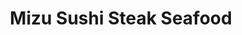 ---
layout: place
title: Mizu Sushi Steak Seafood
permalink: /north-carolina/raleigh/mizu-sushi-steak-seafood.html
stateAbbr: NC
stateName: North Carolina
cityName: Raleigh
seo:
  type: restaurant
  links: https://mizuhouse.com/
place_id: ChIJNRsdmBdRrIkRfakpBnyT54w
photos:
  - name: >-
      places/ChIJNRsdmBdRrIkRfakpBnyT54w/photos/AeeoHcILdvY7RdW8IVvyd0AMSGdH0-kQOGIUDHGoj1KZz61CC4LlxkJqSo_YppXVz849pRh4fJw-5pKljHk9HSCqXs9BuOFly-9zK1ldrgikHocS5GWiBtR53YDaYo3ZRzI5KTGj8YsHF6mwP5UcXX0LdsasDvrm7kxzC2oy8ghiMNFXNoWJ-A7fCqdXcgRXe0kqq_XqyYv3RS9CqtZX_4u3jpqbSNIwe_271upl4NpOg1WDF6NuuYcOP9oO0W2vcLooEeABhNIeVbqtcfdv-3aIh4st_fs2ALEQcZUzr6wAildlUrhORA0XssNbpRG-1zXoOqZxMO4IFLGwcgWfs7gyFFzwEYp4TBaEeGSnDjBokwnvuj2H4bJWELsX_steultDwqSLZSTT4cvhy3LMmokr3Q1gHFf_RznIqQ-bY9dHZ6VNXQ
    widthPx: 4191
    heightPx: 2358
    authorAttributions:
      - displayName: C Morton
        uri: https://maps.google.com/maps/contrib/116567867559936487566
        photoUri: >-
          https://lh3.googleusercontent.com/a-/ALV-UjWkVvz661u-S_J6xUErxs4DI0Xu3L6wd9llz2T4Jq883qjbFsPykw=s100-p-k-no-mo
    flagContentUri: >-
      https://www.google.com/local/imagery/report/?cb_client=maps_api_places.places_api&image_key=!1e10!2sCIHM0ogKEICAgIDEoNiyJg&hl=en-US
    googleMapsUri: >-
      https://www.google.com/maps/place//data=!3m4!1e2!3m2!1sCIHM0ogKEICAgIDEoNiyJg!2e10!4m2!3m1!1s0x89ac5117981d1b35:0x8ce7937c0629a97d
  - name: >-
      places/ChIJNRsdmBdRrIkRfakpBnyT54w/photos/AeeoHcI19uFqWzENA9h3eDOkcd3utv6APfIEuvkjNgF_ooTCqEmPeqX20QzMj_z712nB9FSYnTB01vi_Mmy-PtwEO9qEIsxES_huO9G0jwSaNs0LU_Dj-RkOIpVCrrk0U696O23PK_Jfkl_BPzNpKh3J-QEQc9AKaC1x0WYrAftJIKJ_U9da2uXDFetDwvhg-TA3SmoHrMr9iIs1brj3VqR-_CbQIOJS9XJgI96_zjEDxBfJUixJpXmECSoaiLHXZfjIP-vdIX-ywHEJFYYFeDTdAdR0b8SYHGsSGzaAPwbFSqkvqg
    widthPx: 640
    heightPx: 1136
    authorAttributions:
      - displayName: Mizu Sushi Steak Seafood
        uri: https://maps.google.com/maps/contrib/102491617951804446448
        photoUri: >-
          https://lh3.googleusercontent.com/a/ACg8ocKmZHgpl3b2VHoC9vhr05uliHlqVZzxC9JZfHb32O4ggyLRWA=s100-p-k-no-mo
    flagContentUri: >-
      https://www.google.com/local/imagery/report/?cb_client=maps_api_places.places_api&image_key=!1e10!2sAF1QipPj9IybCKWCwBW9-gT6RnnpLVDx-Ja8oNnhOsUu&hl=en-US
    googleMapsUri: >-
      https://www.google.com/maps/place//data=!3m4!1e2!3m2!1sAF1QipPj9IybCKWCwBW9-gT6RnnpLVDx-Ja8oNnhOsUu!2e10!4m2!3m1!1s0x89ac5117981d1b35:0x8ce7937c0629a97d
  - name: >-
      places/ChIJNRsdmBdRrIkRfakpBnyT54w/photos/AeeoHcLQYLhKGbYBg_swmF9bsVlkpuLP5gyZgrlLmdI7sWugUhW9M8Gnn-PExeWCVtCUq34iKViZGtc9qAatUB15A8SpWzU-uS3beOtyJbiiuVMizm8dty_Lsi-LfHnHFGztUQDhP9iPZz9NQ1JSncXeQblkO8MyATkGF4axzu-c4rFOsR04wEX7ZBPTxBvxdhUHKN1UV-09xf96ov9D5CrwuK8O4wPtvTaXXvQlQai2B6WCt4oBolW_Jeud0k4THF3U3rd6dVIGQQ5rBp8lbkM-EqKjV0041K0LUHRtq1om5z2wlETDusiZ6FUo1fjyF5CMslEXcV3wM2tbRc5xvdKtdQmgAOVX7lJEcgy1PZu-UamPsDZS21NPk2Fb4U8HA93-GC0S1R2IOo88KNIf62DdU8mwnOjujv4ZE_6BwQ3YkzKpAqOU
    widthPx: 3600
    heightPx: 4800
    authorAttributions:
      - displayName: Andriyana Andreeva
        uri: https://maps.google.com/maps/contrib/106148555648707839578
        photoUri: >-
          https://lh3.googleusercontent.com/a-/ALV-UjXNVv5zxXyu8pP88n7Eg_RU7PkElf1sLGi0ZCOvY7mf2TcSDG-4=s100-p-k-no-mo
    flagContentUri: >-
      https://www.google.com/local/imagery/report/?cb_client=maps_api_places.places_api&image_key=!1e10!2sCIHM0ogKEICAgIDjw-ef-gE&hl=en-US
    googleMapsUri: >-
      https://www.google.com/maps/place//data=!3m4!1e2!3m2!1sCIHM0ogKEICAgIDjw-ef-gE!2e10!4m2!3m1!1s0x89ac5117981d1b35:0x8ce7937c0629a97d
  - name: >-
      places/ChIJNRsdmBdRrIkRfakpBnyT54w/photos/AeeoHcLNX5qQbvztQsZuOzIALFKGQCgOdBbr1xLE_NCW2sYedZN3DTvK3dnIQ4U-Aftdbgvvb6mwbgix-cvWfXxtSvJ7W-5miFIyv1LEliDyRafYewMVdz_wHAJpvj8zcuo1x3sapevD2TK49Yh-OfDMc9OUGrY2KWAGOGiWV80mdjjmThdz5QZYeOVgwKK0a3SKWANtpy7SbupbwRpXyR5pkJTAZM2CGlvUCjldnwHMxPfKqKQqwSRZuNclnKUkpCcW-_gOVsF9sM1WAdmdh0dRbpcH-gS-Vbiqc-KnJ2WT3H9gANViGPkepnN28jGzj6uzYQFCQtFCV1Rx2QzmQlv1hm04yR4JeUKDPwXBpR5aH_TU_ngphB51wGG-cANm-QTxJRpmqAViQufKRBk3nwfkD_JxKNJGwWacO-QoYMbOto8Tyw
    widthPx: 3024
    heightPx: 4032
    authorAttributions:
      - displayName: Dane Hansen
        uri: https://maps.google.com/maps/contrib/103744945946619317383
        photoUri: >-
          https://lh3.googleusercontent.com/a-/ALV-UjVKzmcwnnVVMVOJVb75YGkdc1NQvjmOIB62AKDdtX0IPRz7jfpG=s100-p-k-no-mo
    flagContentUri: >-
      https://www.google.com/local/imagery/report/?cb_client=maps_api_places.places_api&image_key=!1e10!2sCIHM0ogKEICAgIC3kPPtPg&hl=en-US
    googleMapsUri: >-
      https://www.google.com/maps/place//data=!3m4!1e2!3m2!1sCIHM0ogKEICAgIC3kPPtPg!2e10!4m2!3m1!1s0x89ac5117981d1b35:0x8ce7937c0629a97d
  - name: >-
      places/ChIJNRsdmBdRrIkRfakpBnyT54w/photos/AeeoHcKrwB8FD9EsYeOir7S4bRv-noN7Wz930KjfhVlj-jP6WW9iizY03hIvSKK0IhzouNnXGgyOKCZmMHf7v6OTI_l15Rbwl_BusY9XLyLG6P_spROfcNJai5ggEUO0-DhJBLolJ0FLOvDfZBzBXFpPq4juBA_qiGovDE0gPq31Vn_gMAxfY0-Iz_d_avvXtMRdIIsTHrMGEWM0AHKRzAu1ZlafqVtiETQOLhUbG4B3EUEiVUvWWui1RpqQNUOXVejP-CfDGmGiOoMDnjbRBlodEBKiD6cjUmRJkb9Je0BXRYBHB0uSCKZkWkm4rB8hlBNWdRc-Lb5hkvCumdVVxg8Go9vHHDl8nbeNZ4Cd6zLad80q6zR_qo12BbQZ16OH4o7ohaUZqE3X82ifomC_J7GfJS8m7RaqiQxagj7VA3oGCwE
    widthPx: 3024
    heightPx: 4032
    authorAttributions:
      - displayName: Dane Hansen
        uri: https://maps.google.com/maps/contrib/103744945946619317383
        photoUri: >-
          https://lh3.googleusercontent.com/a-/ALV-UjVKzmcwnnVVMVOJVb75YGkdc1NQvjmOIB62AKDdtX0IPRz7jfpG=s100-p-k-no-mo
    flagContentUri: >-
      https://www.google.com/local/imagery/report/?cb_client=maps_api_places.places_api&image_key=!1e10!2sCIHM0ogKEICAgIC3kPPtHg&hl=en-US
    googleMapsUri: >-
      https://www.google.com/maps/place//data=!3m4!1e2!3m2!1sCIHM0ogKEICAgIC3kPPtHg!2e10!4m2!3m1!1s0x89ac5117981d1b35:0x8ce7937c0629a97d
  - name: >-
      places/ChIJNRsdmBdRrIkRfakpBnyT54w/photos/AeeoHcKxYm93Bg0CKuF9aHR8fBcTTFIT4oMhXqbgDonklkj2JuTWk9bXmqnLYjf2wcLRzGIygpv1L2BrIHYMbXxn02KINKHhM8BmGt5TnP0qGW2v8K-N1ZPys5THo6jXJEJ0E9-sK77UYH6yo7G4qe5AE_NV0WXM78Fz6l2wi-DCVCW8_br2XPqSUWAgcEpFNtIHqfAfVuKZ1lWH7VXyVdXOdi9lv989HIh05ut1qZAXvXi3jCueS-RQDFCl99-s2eBMUEU7v02rwRi_eDAmaJr9Y4j_A2mVlUmCxxHpkfhmSVOD2HOWzIgdqmOsQeOufRK6KXD58QyHZ7rrAaZ9yhNqnrdCAFKeRtX7OZz_dnHZUu1O2pJB2qLAU2mMbhqMGgWf9nf-jDl2palTAlCtPubHzT0dl0RLI3ZfmiLmgnyCdOsAMQ
    widthPx: 3024
    heightPx: 4032
    authorAttributions:
      - displayName: M Hernandez
        uri: https://maps.google.com/maps/contrib/106781869413102168215
        photoUri: >-
          https://lh3.googleusercontent.com/a/ACg8ocLN5sZdHpMta7Eq4mRlKJiGHVmD7toWwnpxqC2OvWc-8ju8Eg=s100-p-k-no-mo
    flagContentUri: >-
      https://www.google.com/local/imagery/report/?cb_client=maps_api_places.places_api&image_key=!1e10!2sCIHM0ogKEICAgIDnnemYGw&hl=en-US
    googleMapsUri: >-
      https://www.google.com/maps/place//data=!3m4!1e2!3m2!1sCIHM0ogKEICAgIDnnemYGw!2e10!4m2!3m1!1s0x89ac5117981d1b35:0x8ce7937c0629a97d
  - name: >-
      places/ChIJNRsdmBdRrIkRfakpBnyT54w/photos/AeeoHcLET-UwFOFRYzrQZHPdW-vPiYbta6LriXC8pe7YhQGo4-GvDV0mu79jIT90TsG8RZVCyW6Nn71KAGo6Hg_4Er8ms1lRHtMSzPPweHFg4n3p6LbjX2DjkhQwrD1MrafK0OY7k-ekUYHuARW-KKeQNBJNwKkvyHL72RvBfLM_V8R9jtzAVDKkmhu4XkEne8llfx0YRgNnpbXXghqqWsU8SNj8qvusCUMcisBOR360MD6QC1FfWOy6oD8aRzCjca1E4uZgTypWTxm9RW44uDCReyMHYK-wPfGWrXusqjqv1kvuFTEu27MUNtjvi-q7s7njwe945fJ9ZEmO5Bp_UQ0biTEjBOsU22uWKkZppb12AOwb-pAGtfRSFZhQOHWz6LxbN1MqIPkWhn-DBL2RouKClIlkcNzWUUaa-c_oxVBo41-11a8
    widthPx: 4000
    heightPx: 2252
    authorAttributions:
      - displayName: Perfect Perspectives
        uri: https://maps.google.com/maps/contrib/116537845994439261171
        photoUri: >-
          https://lh3.googleusercontent.com/a-/ALV-UjXTiyt2Ww2TsxSEncAUYhxcc100scH6Fu86iVcoF2B_CaRXvoaDaQ=s100-p-k-no-mo
    flagContentUri: >-
      https://www.google.com/local/imagery/report/?cb_client=maps_api_places.places_api&image_key=!1e10!2sCIHM0ogKEICAgICtxcWUnAE&hl=en-US
    googleMapsUri: >-
      https://www.google.com/maps/place//data=!3m4!1e2!3m2!1sCIHM0ogKEICAgICtxcWUnAE!2e10!4m2!3m1!1s0x89ac5117981d1b35:0x8ce7937c0629a97d
  - name: >-
      places/ChIJNRsdmBdRrIkRfakpBnyT54w/photos/AeeoHcJTcrNo_VxE-Ka5JzsQjgbT1QnUQCoQLTl9JTigo2DAYMscN18oUl0DsfT0zPwgyMXLeVVdk5vefPnay-a12q_OXIUB6BJMJCzeMbSM3DkdfJ1qYg-qqV6xDzQA7D2seKCJCS2h1IpUIoqta1nOszOij_yIRvp1Tq4GmErgu8vacvDUsmYFfF_QyfvN0B5JJHtg0cT_unyozlJDAUseu7kHvOLQSgGxXqRetJh80O8f_dhqKpNVFFbKBh-vV8n-jMxDIZteK8ts5wuSKucWKUXHkOFRNJvBJyN_bSE1F8EMHAwEamqPzQYXS5ZdQYz-U04ouQ7NnznvqH8ZQXsH8YVTohCfckjwOkQI0hs4irNZnPM9LdEMDjduiVzRTRhx9ReRoqJmKv4XcyZbpuI8zWKYnxdtLjWW_Zx_RGMOdjOgtC6L
    widthPx: 3024
    heightPx: 4032
    authorAttributions:
      - displayName: Maria Palczuk
        uri: https://maps.google.com/maps/contrib/107388127286536488772
        photoUri: >-
          https://lh3.googleusercontent.com/a-/ALV-UjWMehbVpyzggW8BuSJfz266-fsCBBcNNbQJpkfuVK5THzr0vu4=s100-p-k-no-mo
    flagContentUri: >-
      https://www.google.com/local/imagery/report/?cb_client=maps_api_places.places_api&image_key=!1e10!2sCIHM0ogKEICAgIC9sL-3qAE&hl=en-US
    googleMapsUri: >-
      https://www.google.com/maps/place//data=!3m4!1e2!3m2!1sCIHM0ogKEICAgIC9sL-3qAE!2e10!4m2!3m1!1s0x89ac5117981d1b35:0x8ce7937c0629a97d
  - name: >-
      places/ChIJNRsdmBdRrIkRfakpBnyT54w/photos/AeeoHcLxMQIwFamab7Q3jCf11j1Masw61b11dbMpvJdqFxaIftTsGyoGHFUXiACJPz_tTVaLi5kHtBFgx6lNwz-brKMzOJK_vXNCh5utFVHdQrou-uGa55mC0PVQcQgtDYUZU8lDKd1H5GUobrGMbExMS8wmoVq-DjItIGXFwHFRfL3FoKaLhMfHqw1jRyiNDK6ZgDXSGgRWgUZdYD0h2q7Yr5kIK6xMoppYIRGcM_iGqnzYG60Rvp6Ti76RcinVPmJXpdefFaTqeg4MwJvojvkzwayu_Uv0axolpN4uFBOS4pqxcFyOLjDkkoFLOe3JbbaQX1nuniOqo_xg8NG2IPE6TiB5nAKmeJMFa5X8Mj1THvlwupHFq-RDMml1P4fxfmR-AVOHCfaHLBatIBYzgP5G2Gbv4kEZONXhD0RgSC9JGD9sbg
    widthPx: 1980
    heightPx: 3520
    authorAttributions:
      - displayName: Natali Burylina
        uri: https://maps.google.com/maps/contrib/110590916859869781766
        photoUri: >-
          https://lh3.googleusercontent.com/a-/ALV-UjVx6d2hGjbfFI6r2ocKd6wwGfGfsz0-heNoeSDdtHzx4nC8Ho4=s100-p-k-no-mo
    flagContentUri: >-
      https://www.google.com/local/imagery/report/?cb_client=maps_api_places.places_api&image_key=!1e10!2sCIHM0ogKEICAgIC0hqvMXg&hl=en-US
    googleMapsUri: >-
      https://www.google.com/maps/place//data=!3m4!1e2!3m2!1sCIHM0ogKEICAgIC0hqvMXg!2e10!4m2!3m1!1s0x89ac5117981d1b35:0x8ce7937c0629a97d
  - name: >-
      places/ChIJNRsdmBdRrIkRfakpBnyT54w/photos/AeeoHcIsW65cECfYKZjzNzJO8FjnT-HqawgTE7iVgaKgeqhuAL-Ky_Y81_fVPOdELKVs5U4hDMaMb5htdGDLl_jdneQdEcBgsr9cLmie88SJ_PZBbW_CgyNGaw-8KepquhLBTkuqJ9Q7EzXd5p9YrqfQ1g0gG5hLEvD-xUHAclcEBj6dIdcSfOpieKJyPCOww-szK0aJ-322lb1sm509YehfLhFVB_paQf9lsQQZnfoy8bF4jc6IYIDyGR3P_eRemiSPbJqGRPY31-kDBaPyR17RaVVCQh_M0qnFhMYJpRItIg1325hqOCIyegvAGZesKwfJo3ZnbybU1MOkLQIkIKQJCBX1TvStoQtVyKaPnAYILO4-Mc5bFr4xBbblNdPVbcmLW1MpuX0GEIPND3Y9BL3UAwA2RKJnwDZyojU8xyuxqTG6JjOt
    widthPx: 3024
    heightPx: 4032
    authorAttributions:
      - displayName: Dane Hansen
        uri: https://maps.google.com/maps/contrib/103744945946619317383
        photoUri: >-
          https://lh3.googleusercontent.com/a-/ALV-UjVKzmcwnnVVMVOJVb75YGkdc1NQvjmOIB62AKDdtX0IPRz7jfpG=s100-p-k-no-mo
    flagContentUri: >-
      https://www.google.com/local/imagery/report/?cb_client=maps_api_places.places_api&image_key=!1e10!2sCIHM0ogKEICAgIC3kPPtrgE&hl=en-US
    googleMapsUri: >-
      https://www.google.com/maps/place//data=!3m4!1e2!3m2!1sCIHM0ogKEICAgIC3kPPtrgE!2e10!4m2!3m1!1s0x89ac5117981d1b35:0x8ce7937c0629a97d
address: '10750 Wakefield Commons Dr #101, Raleigh, NC 27614, USA'
street: '10750 Wakefield Commons Dr #101'
city: Raleigh
state: NC
zip: '27614'
country: USA
neighborhood: North Raleigh
latitude: '35.941830'
longitude: '-78.541303'
accessibility_options:
  wheelchairAccessibleParking: true
  wheelchairAccessibleEntrance: true
  wheelchairAccessibleRestroom: true
  wheelchairAccessibleSeating: true
business_status: OPERATIONAL
name: Mizu Sushi Steak Seafood
google_maps_links:
  directionsUri: >-
    https://www.google.com/maps/dir//''/data=!4m7!4m6!1m1!4e2!1m2!1m1!1s0x89ac5117981d1b35:0x8ce7937c0629a97d!3e0
  placeUri: https://maps.google.com/?cid=10153246045818694013
  writeAReviewUri: >-
    https://www.google.com/maps/place//data=!4m3!3m2!1s0x89ac5117981d1b35:0x8ce7937c0629a97d!12e1
  reviewsUri: >-
    https://www.google.com/maps/place//data=!4m4!3m3!1s0x89ac5117981d1b35:0x8ce7937c0629a97d!9m1!1b1
  photosUri: >-
    https://www.google.com/maps/place//data=!4m3!3m2!1s0x89ac5117981d1b35:0x8ce7937c0629a97d!10e5
primary_type: Japanese Restaurant
opening_hours:
  regular: null
  current: null
secondary_opening_hours:
  regular:
    weekdayDescriptions: null
    type: null
  current:
    weekdayDescriptions: null
    type: null
phone: (919) 453-2875
price_level: PRICE_LEVEL_MODERATE
price_range: $20 &ndash; $30
rating: '4.5'
rating_count: 0
website: https://mizuhouse.com/
description: >-
  Explore Mizu Sushi in Raleigh, NC$$$Mizu Sushi Steak Seafood in Raleigh, NC,
  offers a casual dining experience focused on authentic Japanese cuisine,
  including fresh sushi and hibachi options that appeal to those seeking
  flavorful meals in a relaxed setting. This spot stands out for its variety of
  Japanese dishes, making it a go-to choice for anyone exploring sushi
  restaurants in the area, with a welcoming atmosphere that includes accessible
  features like wheelchair-friendly entrances and parking. Drawing from its
  reputation for quality, the menu highlights fresh ingredients and traditional
  preparations that bring out the best in every bite, ideal for those looking
  for top-rated sushi experiences nearby. Whether you're in the mood for
  inventive rolls or classic hibachi fare, the unpretentious vibe ensures a
  comfortable visit for families or groups. Overall, it's a solid option for
  enjoying Japanese places near me without the fuss.
generative_summary: >-
  Explore Mizu Sushi in Raleigh, NC$$$Mizu Sushi Steak Seafood in Raleigh, NC,
  offers a casual dining experience focused on authentic Japanese cuisine,
  including fresh sushi and hibachi options that appeal to those seeking
  flavorful meals in a relaxed setting. This spot stands out for its variety of
  Japanese dishes, making it a go-to choice for anyone exploring sushi
  restaurants in the area, with a welcoming atmosphere that includes accessible
  features like wheelchair-friendly entrances and parking. Drawing from its
  reputation for quality, the menu highlights fresh ingredients and traditional
  preparations that bring out the best in every bite, ideal for those looking
  for top-rated sushi experiences nearby. Whether you're in the mood for
  inventive rolls or classic hibachi fare, the unpretentious vibe ensures a
  comfortable visit for families or groups. Overall, it's a solid option for
  enjoying Japanese places near me without the fuss.
generative_disclosure: Summarized by AI using the Grok-3-Mini model.
reviews:
  - name: >-
      places/ChIJNRsdmBdRrIkRfakpBnyT54w/reviews/ChZDSUhNMG9nS0VJQ0FnTUNJcThXLUtBEAE
    relativePublishTimeDescription: a week ago
    rating: 5
    text:
      text: >-
        Great sushi, absolutely fresh and zero of that “fatty stringiness” that
        tuna can sometimes have.

        The Sushi took a bit to come so if you are in a rush this is not the
        place or choose takeout.

        Service was great. The gyoza was also quite tasty and was not “doughy”
        like some can be.
      languageCode: en
    originalText:
      text: >-
        Great sushi, absolutely fresh and zero of that “fatty stringiness” that
        tuna can sometimes have.

        The Sushi took a bit to come so if you are in a rush this is not the
        place or choose takeout.

        Service was great. The gyoza was also quite tasty and was not “doughy”
        like some can be.
      languageCode: en
    authorAttribution:
      displayName: Denise Chernoff
      uri: https://www.google.com/maps/contrib/110341154311836004056/reviews
      photoUri: >-
        https://lh3.googleusercontent.com/a-/ALV-UjV6jD1v-igbtMeosj0U9rh6tdy3YPJMnszgBRSVj1ijVNSX_T590g=s128-c0x00000000-cc-rp-mo-ba4
    publishTime: '2025-04-04T19:19:38.495609Z'
    flagContentUri: >-
      https://www.google.com/local/review/rap/report?postId=ChZDSUhNMG9nS0VJQ0FnTUNJcThXLUtBEAE&d=17924085&t=1
    googleMapsUri: >-
      https://www.google.com/maps/reviews/data=!4m6!14m5!1m4!2m3!1sChZDSUhNMG9nS0VJQ0FnTUNJcThXLUtBEAE!2m1!1s0x89ac5117981d1b35:0x8ce7937c0629a97d
  - name: >-
      places/ChIJNRsdmBdRrIkRfakpBnyT54w/reviews/ChZDSUhNMG9nS0VJQ0FnSUMza1BQdFRnEAE
    relativePublishTimeDescription: 5 months ago
    rating: 4
    text:
      text: >-
        First time here and came because I saw someone’s post with a train
        serving food. I sat at the sushi bar to get the train experience and
        watch the sushi chef prepare my meal. Unfortunately there wasn’t a train
        anymore. We ordered gyoza appetizer, wonton soup & 2 sushi rolls each.
        My GF got 2 mixed drinks. This was a nice place to go but I’ve had
        better. Would have been nice to have BYGO sushi. So many other better
        places to get sushi especially for the experience and price. I would try
        it once since the food wasn’t terrible.
      languageCode: en
    originalText:
      text: >-
        First time here and came because I saw someone’s post with a train
        serving food. I sat at the sushi bar to get the train experience and
        watch the sushi chef prepare my meal. Unfortunately there wasn’t a train
        anymore. We ordered gyoza appetizer, wonton soup & 2 sushi rolls each.
        My GF got 2 mixed drinks. This was a nice place to go but I’ve had
        better. Would have been nice to have BYGO sushi. So many other better
        places to get sushi especially for the experience and price. I would try
        it once since the food wasn’t terrible.
      languageCode: en
    authorAttribution:
      displayName: Dane Hansen
      uri: https://www.google.com/maps/contrib/103744945946619317383/reviews
      photoUri: >-
        https://lh3.googleusercontent.com/a-/ALV-UjVKzmcwnnVVMVOJVb75YGkdc1NQvjmOIB62AKDdtX0IPRz7jfpG=s128-c0x00000000-cc-rp-mo-ba5
    publishTime: '2024-11-02T00:07:59.829777Z'
    flagContentUri: >-
      https://www.google.com/local/review/rap/report?postId=ChZDSUhNMG9nS0VJQ0FnSUMza1BQdFRnEAE&d=17924085&t=1
    googleMapsUri: >-
      https://www.google.com/maps/reviews/data=!4m6!14m5!1m4!2m3!1sChZDSUhNMG9nS0VJQ0FnSUMza1BQdFRnEAE!2m1!1s0x89ac5117981d1b35:0x8ce7937c0629a97d
  - name: >-
      places/ChIJNRsdmBdRrIkRfakpBnyT54w/reviews/ChdDSUhNMG9nS0VJQ0FnSURubmVtWXl3RRAB
    relativePublishTimeDescription: 6 months ago
    rating: 5
    text:
      text: >-
        Delicious food! We got hamachi collar, edamame, and sushi rolls. The
        rolls were so delicious! Oozzy, baby dragon, the freak, lollipop (off
        menu), and mizu. Our waitress Thuey is the best, so funny, so kind, and
        very attentive. We come here at least every week!
      languageCode: en
    originalText:
      text: >-
        Delicious food! We got hamachi collar, edamame, and sushi rolls. The
        rolls were so delicious! Oozzy, baby dragon, the freak, lollipop (off
        menu), and mizu. Our waitress Thuey is the best, so funny, so kind, and
        very attentive. We come here at least every week!
      languageCode: en
    authorAttribution:
      displayName: M Hernandez
      uri: https://www.google.com/maps/contrib/106781869413102168215/reviews
      photoUri: >-
        https://lh3.googleusercontent.com/a/ACg8ocLN5sZdHpMta7Eq4mRlKJiGHVmD7toWwnpxqC2OvWc-8ju8Eg=s128-c0x00000000-cc-rp-mo-ba5
    publishTime: '2024-10-08T22:18:39.776435Z'
    flagContentUri: >-
      https://www.google.com/local/review/rap/report?postId=ChdDSUhNMG9nS0VJQ0FnSURubmVtWXl3RRAB&d=17924085&t=1
    googleMapsUri: >-
      https://www.google.com/maps/reviews/data=!4m6!14m5!1m4!2m3!1sChdDSUhNMG9nS0VJQ0FnSURubmVtWXl3RRAB!2m1!1s0x89ac5117981d1b35:0x8ce7937c0629a97d
  - name: >-
      places/ChIJNRsdmBdRrIkRfakpBnyT54w/reviews/ChZDSUhNMG9nS0VJQ0FnTURJM01LWFNnEAE
    relativePublishTimeDescription: in the last week
    rating: 5
    text:
      text: >-
        My fiance and I had dinner yesterday here and let me tell you the sushi
        is the best I have ever tried in my life. The chef made my experience
        was better. Service wasn’t the best but he is just a kid. I’ll be a
        regular ✨
      languageCode: en
    originalText:
      text: >-
        My fiance and I had dinner yesterday here and let me tell you the sushi
        is the best I have ever tried in my life. The chef made my experience
        was better. Service wasn’t the best but he is just a kid. I’ll be a
        regular ✨
      languageCode: en
    authorAttribution:
      displayName: Paola Rodríguez Rivera
      uri: https://www.google.com/maps/contrib/112509494742062538043/reviews
      photoUri: >-
        https://lh3.googleusercontent.com/a-/ALV-UjW2BPvPByRRNhghr-Hs0Lb2bZoMJLH21aU_0FGBtTpPYFkElG0L=s128-c0x00000000-cc-rp-mo
    publishTime: '2025-04-08T04:15:10.715566Z'
    flagContentUri: >-
      https://www.google.com/local/review/rap/report?postId=ChZDSUhNMG9nS0VJQ0FnTURJM01LWFNnEAE&d=17924085&t=1
    googleMapsUri: >-
      https://www.google.com/maps/reviews/data=!4m6!14m5!1m4!2m3!1sChZDSUhNMG9nS0VJQ0FnTURJM01LWFNnEAE!2m1!1s0x89ac5117981d1b35:0x8ce7937c0629a97d
  - name: >-
      places/ChIJNRsdmBdRrIkRfakpBnyT54w/reviews/ChZDSUhNMG9nS0VJQ0FnSUNTeUxxc2RnEAE
    relativePublishTimeDescription: a month ago
    rating: 4
    text:
      text: >-
        Always FRESH sushi in Wake Forest, NC...our #1 choice for sushi nights!!
        Still our #1 sushi eatery  6yrs and counting!! Now 2025 and still
        counted as one of our favorite most consistent steak & sushi restaurants
        in Wake County!!
      languageCode: en
    originalText:
      text: >-
        Always FRESH sushi in Wake Forest, NC...our #1 choice for sushi nights!!
        Still our #1 sushi eatery  6yrs and counting!! Now 2025 and still
        counted as one of our favorite most consistent steak & sushi restaurants
        in Wake County!!
      languageCode: en
    authorAttribution:
      displayName: DVVS Inc.
      uri: https://www.google.com/maps/contrib/118433276703557827070/reviews
      photoUri: >-
        https://lh3.googleusercontent.com/a-/ALV-UjUZ2VWdPOsJ2wmV_yBSGeUxvH31h5IF8_m5lJdzeZfjn7LV86_5tg=s128-c0x00000000-cc-rp-mo-ba6
    publishTime: '2025-02-15T00:18:43.512665Z'
    flagContentUri: >-
      https://www.google.com/local/review/rap/report?postId=ChZDSUhNMG9nS0VJQ0FnSUNTeUxxc2RnEAE&d=17924085&t=1
    googleMapsUri: >-
      https://www.google.com/maps/reviews/data=!4m6!14m5!1m4!2m3!1sChZDSUhNMG9nS0VJQ0FnSUNTeUxxc2RnEAE!2m1!1s0x89ac5117981d1b35:0x8ce7937c0629a97d
review_summary: >-
  Customer Feedback on Mizu Sushi$$$Folks often rave about the fresh and
  high-quality sushi at this spot, noting how it stands out for its taste and
  consistency in Wake County. Many appreciate the tasty appetizers like gyoza,
  which add to the overall enjoyable meal, even if service can occasionally take
  a bit longer during busy times. Reviewers highlight the variety of rolls and
  dishes that keep things exciting, making it a reliable pick for casual dinners
  or takeout when you're craving the best sushi around. While some mention it's
  worth the wait for that authentic flavor, the general consensus leans
  positive, with plenty of repeat visits praised for the overall value and
  atmosphere. All in all, it's a welcoming place that delivers on flavor,
  perfect for anyone searching for sushi restaurants near me to try out.
review_disclosure: Summarized by AI using the Grok-3-Mini model.
parking_options:
  freeParkingLot: true
  freeStreetParking: true
  valetParking: false
payment_options:
  acceptsCreditCards: true
  acceptsDebitCards: true
  acceptsCashOnly: false
  acceptsNfc: true
allow_dogs: null
curbside_pickup: false
delivery: false
dine_in: true
good_for_children: true
good_for_groups: true
good_for_sports: false
live_music: false
menu_for_children: true
outdoor_seating: false
reservable: true
restroom: true
serves_beer: true
serves_breakfast: false
serves_brunch: null
serves_cocktails: true
serves_coffee: true
serves_dinner: true
serves_dessert: true
serves_lunch: true
serves_vegetarian_food: true
serves_wine: true
takeout: true
update_category: pro
places_description: >-
  Japanese classics, including hibachi fare & a sushi train, in casual,
  unpretentious digs.

---
